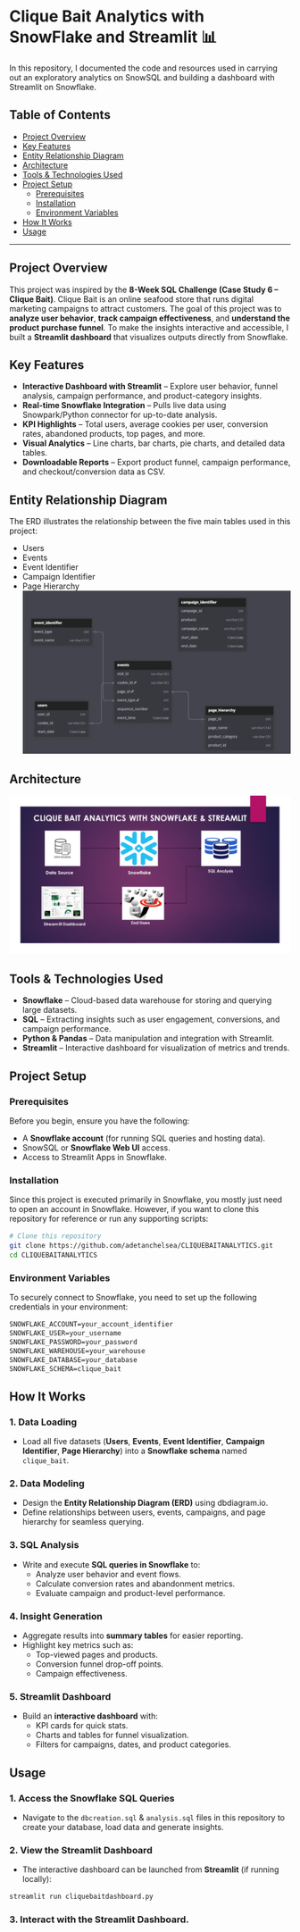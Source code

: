 # Clique Bait Analytics with SnowFlake and Streamlit 📊

In this repository, I documented the code and resources used in carrying out an exploratory analytics on SnowSQL and building a dashboard with Streamlit on Snowflake. 


## Table of Contents
- [Project Overview](#project-overview)
- [Key Features](#key-features)
- [Entity Relationship Diagram](#entity-relationship-diagram)
- [Architecture](#architecture)
- [Tools & Technologies Used](#tools--technologies-used)
- [Project Setup](#project-setup)
  -  [Prerequisites](#prerequisites)
  -  [Installation](#installation)
  -  [Environment Variables](#environment-variables)
- [How It Works](#how-it-works)
- [Usage](#usage)
---
## Project Overview
This project was inspired by the **8-Week SQL Challenge (Case Study 6 – Clique Bait)**.  Clique Bait is an online seafood store that runs digital marketing campaigns to attract customers.  The goal of this project was to **analyze user behavior**, **track campaign effectiveness**, and **understand the product purchase funnel**.  To make the insights interactive and accessible, I built a **Streamlit dashboard** that visualizes outputs directly from Snowflake.

## Key Features
- **Interactive Dashboard with Streamlit** – Explore user behavior, funnel analysis, campaign performance, and product-category insights.  
- **Real-time Snowflake Integration** – Pulls live data using Snowpark/Python connector for up-to-date analysis.  
- **KPI Highlights** – Total users, average cookies per user, conversion rates, abandoned products, top pages, and more.  
- **Visual Analytics** – Line charts, bar charts, pie charts, and detailed data tables.  
- **Downloadable Reports** – Export product funnel, campaign performance, and checkout/conversion data as CSV.

## Entity Relationship Diagram
The ERD illustrates the relationship between the five main tables used in this project:

- Users
- Events
- Event Identifier
- Campaign Identifier
- Page Hierarchy
![Clique Bait ERD](images/erd.webp)
## Architecture
![Architecture](images/architecture.png)
## Tools & Technologies Used
- **Snowflake** – Cloud-based data warehouse for storing and querying large datasets.  
- **SQL** – Extracting insights such as user engagement, conversions, and campaign performance.  
- **Python & Pandas** – Data manipulation and integration with Streamlit.  
- **Streamlit** – Interactive dashboard for visualization of metrics and trends.

## Project Setup
### Prerequisites
Before you begin, ensure you have the following:
- A **Snowflake account** (for running SQL queries and hosting data).
- SnowSQL or **Snowflake Web UI** access.
- Access to Streamlit Apps in Snowflake.

### Installation
Since this project is executed primarily in Snowflake, you mostly just need to open an account in Snowflake.  However, if you want to clone this repository for reference or run any supporting scripts:

```bash
# Clone this repository
git clone https://github.com/adetanchelsea/CLIQUEBAITANALYTICS.git
cd CLIQUEBAITANALYTICS
```

### Environment Variables

To securely connect to Snowflake, you need to set up the following credentials in your environment:

```env
SNOWFLAKE_ACCOUNT=your_account_identifier
SNOWFLAKE_USER=your_username
SNOWFLAKE_PASSWORD=your_password
SNOWFLAKE_WAREHOUSE=your_warehouse
SNOWFLAKE_DATABASE=your_database
SNOWFLAKE_SCHEMA=clique_bait
```

## How It Works

### 1. **Data Loading**
- Load all five datasets (**Users**, **Events**, **Event Identifier**, **Campaign Identifier**, **Page Hierarchy**) into a **Snowflake schema** named `clique_bait`.

### 2. **Data Modeling**
- Design the **Entity Relationship Diagram (ERD)** using dbdiagram.io.
- Define relationships between users, events, campaigns, and page hierarchy for seamless querying.

### 3. **SQL Analysis**
- Write and execute **SQL queries in Snowflake** to:
  - Analyze user behavior and event flows.
  - Calculate conversion rates and abandonment metrics.
  - Evaluate campaign and product-level performance.

### 4. **Insight Generation**
- Aggregate results into **summary tables** for easier reporting.
- Highlight key metrics such as:
  - Top-viewed pages and products.
  - Conversion funnel drop-off points.
  - Campaign effectiveness.

### 5. **Streamlit Dashboard**
- Build an **interactive dashboard** with:
  - KPI cards for quick stats.
  - Charts and tables for funnel visualization.
  - Filters for campaigns, dates, and product categories.

## Usage

### 1. Access the Snowflake SQL Queries
- Navigate to the `dbcreation.sql` & `analysis.sql` files in this repository to create your database, load data and generate insights.

### 2. View the Streamlit Dashboard
- The interactive dashboard can be launched from **Streamlit** (if running locally):
```bash
streamlit run cliquebaitdashboard.py
```
### 3. Interact with the Streamlit Dashboard.

